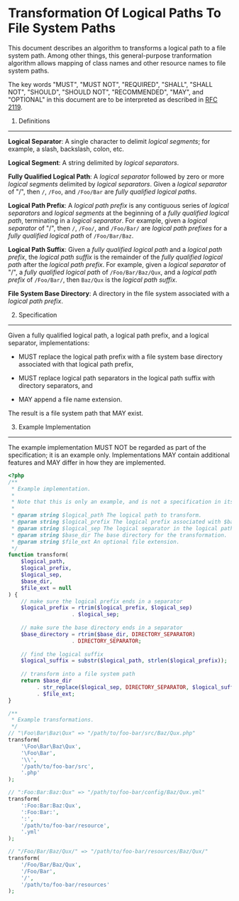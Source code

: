 Transformation Of Logical Paths To File System Paths
====================================================

This document describes an algorithm to transforms a logical path to a file
system path. Among other things, this general-purpose tranformation algorithm
allows mapping of class names and other resource names to file system paths.

The key words "MUST", "MUST NOT", "REQUIRED", "SHALL", "SHALL NOT", "SHOULD",
"SHOULD NOT", "RECOMMENDED", "MAY", and "OPTIONAL" in this document are to be
interpreted as described in [RFC 2119](http://tools.ietf.org/html/rfc2119).


1. Definitions
--------------

**Logical Separator**: A single character to delimit _logical segments_; for
example, a slash, backslash, colon, etc.

**Logical Segment**: A string delimited by _logical separators_.

**Fully Qualified Logical Path**: A _logical separator_ followed by zero or
more _logical segments_ delimited by _logical separators_. Given a _logical
separator_ of "/", then `/`, `/Foo`, and `/Foo/Bar` are _fully
qualified logical paths_.

**Logical Path Prefix**: A _logical path prefix_ is any contiguous series of
_logical separators_ and _logical segments_ at the beginning of a
_fully qualified logical path_, terminating in a _logical separator_. For
example, given a _logical separator_ of "/", then `/`, `/Foo/`, and `/Foo/Bar/`
are _logical path prefixes_ for a _fully qualified logical path_ of
`/Foo/Bar/Baz`.

**Logical Path Suffix**: Given a _fully qualified logical path_ and a
_logical path prefix_, the _logical path suffix_ is the remainder of the
_fully qualified logical path_ after the _logical path prefix_. For example,
given a _logical separator_ of "/", a _fully qualified logical path_ of
`/Foo/Bar/Baz/Qux`, and a _logical path prefix_ of `/Foo/Bar/`, then `Baz/Qux`
is the _logical path suffix_.

**File System Base Directory**: A directory in the file system associated with
a _logical path prefix_.


2. Specification
----------------

Given a fully qualified logical path, a logical path prefix, and a logical
separator, implementations:

- MUST replace the logical path prefix with a file system base directory
  associated with that logical path prefix,

- MUST replace logical path separators in the logical path suffix with
  directory separators, and

- MAY append a file name extension.

The result is a file system path that MAY exist.


3. Example Implementation
-------------------------

The example implementation MUST NOT be regarded as part of the specification;
it is an example only. Implementations MAY contain additional features and MAY
differ in how they are implemented.

```php
<?php
/**
 * Example implementation.
 * 
 * Note that this is only an example, and is not a specification in itself.
 * 
 * @param string $logical_path The logical path to transform.
 * @param string $logical_prefix The logical prefix associated with $base_dir.
 * @param string $logical_sep The logical separator in the logical path.
 * @param string $base_dir The base directory for the transformation.
 * @param string $file_ext An optional file extension.
 */
function transform(
    $logical_path,
    $logical_prefix,
    $logical_sep,
    $base_dir,
    $file_ext = null
) {
    // make sure the logical prefix ends in a separator
    $logical_prefix = rtrim($logical_prefix, $logical_sep)
                    . $logical_sep;
    
    // make sure the base directory ends in a separator
    $base_directory = rtrim($base_dir, DIRECTORY_SEPARATOR)
                    . DIRECTORY_SEPARATOR;
    
    // find the logical suffix 
    $logical_suffix = substr($logical_path, strlen($logical_prefix));
    
    // transform into a file system path
    return $base_dir
         . str_replace($logical_sep, DIRECTORY_SEPARATOR, $logical_suffix)
         . $file_ext;
}

/**
 * Example transformations.
 */
// "\Foo\Bar\Baz\Qux" => "/path/to/foo-bar/src/Baz/Qux.php"
transform(
    '\Foo\Bar\Baz\Qux',
    '\Foo\Bar',
    '\\',
    '/path/to/foo-bar/src',
    '.php'
);

// ":Foo:Bar:Baz:Qux" => "/path/to/foo-bar/config/Baz/Qux.yml"
transform(
    ':Foo:Bar:Baz:Qux',
    ':Foo:Bar:',
    ':',
    '/path/to/foo-bar/resource',
    '.yml'
);

// "/Foo/Bar/Baz/Qux/" => "/path/to/foo-bar/resources/Baz/Qux/"
transform(
    '/Foo/Bar/Baz/Qux',
    '/Foo/Bar',
    '/',
    '/path/to/foo-bar/resources'
);
```
